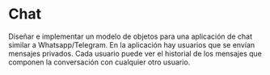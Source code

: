 # Chat

Diseñar e implementar un modelo de objetos para una aplicación de chat similar a Whatsapp/Telegram. En la aplicación hay usuarios que se envían mensajes privados. Cada usuario puede ver el historial de los mensajes que componen la conversación con cualquier otro usuario.
